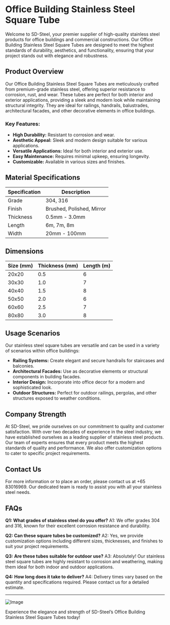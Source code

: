 # Office Building Stainless Steel Square Tube

Welcome to SD-Steel, your premier supplier of high-quality stainless steel products for office buildings and commercial constructions. Our Office Building Stainless Steel Square Tubes are designed to meet the highest standards of durability, aesthetics, and functionality, ensuring that your project stands out with elegance and robustness.

## Product Overview

Our Office Building Stainless Steel Square Tubes are meticulously crafted from premium-grade stainless steel, offering superior resistance to corrosion, rust, and wear. These tubes are perfect for both interior and exterior applications, providing a sleek and modern look while maintaining structural integrity. They are ideal for railings, handrails, balustrades, architectural facades, and other decorative elements in office buildings.

### Key Features:
- **High Durability:** Resistant to corrosion and wear.
- **Aesthetic Appeal:** Sleek and modern design suitable for various applications.
- **Versatile Applications:** Ideal for both interior and exterior use.
- **Easy Maintenance:** Requires minimal upkeep, ensuring longevity.
- **Customizable:** Available in various sizes and finishes.

## Material Specifications

| Specification | Description |
|---------------|-------------|
| Grade         | 304, 316    |
| Finish        | Brushed, Polished, Mirror |
| Thickness     | 0.5mm - 3.0mm |
| Length        | 6m, 7m, 8m  |
| Width         | 20mm - 100mm |

## Dimensions

| Size (mm) | Thickness (mm) | Length (m) |
|-----------|----------------|------------|
| 20x20     | 0.5            | 6          |
| 30x30     | 1.0            | 7          |
| 40x40     | 1.5            | 8          |
| 50x50     | 2.0            | 6          |
| 60x60     | 2.5            | 7          |
| 80x80     | 3.0            | 8          |

## Usage Scenarios

Our stainless steel square tubes are versatile and can be used in a variety of scenarios within office buildings:

- **Railing Systems:** Create elegant and secure handrails for staircases and balconies.
- **Architectural Facades:** Use as decorative elements or structural components in building facades.
- **Interior Design:** Incorporate into office decor for a modern and sophisticated look.
- **Outdoor Structures:** Perfect for outdoor railings, pergolas, and other structures exposed to weather conditions.

## Company Strength

At SD-Steel, we pride ourselves on our commitment to quality and customer satisfaction. With over two decades of experience in the steel industry, we have established ourselves as a leading supplier of stainless steel products. Our team of experts ensures that every product meets the highest standards of quality and performance. We also offer customization options to cater to specific project requirements.

## Contact Us

For more information or to place an order, please contact us at +65 83016969. Our dedicated team is ready to assist you with all your stainless steel needs.

## FAQs

**Q1: What grades of stainless steel do you offer?**
A1: We offer grades 304 and 316, known for their excellent corrosion resistance and durability.

**Q2: Can these square tubes be customized?**
A2: Yes, we provide customization options including different sizes, thicknesses, and finishes to suit your project requirements.

**Q3: Are these tubes suitable for outdoor use?**
A3: Absolutely! Our stainless steel square tubes are highly resistant to corrosion and weathering, making them ideal for both indoor and outdoor applications.

**Q4: How long does it take to deliver?**
A4: Delivery times vary based on the quantity and specifications required. Please contact us for a detailed estimate.

---

![Image](https://github.com/user-attachments/assets/2567258e-e124-4816-932d-1809bd27ef0b)

Experience the elegance and strength of SD-Steel’s Office Building Stainless Steel Square Tubes today!